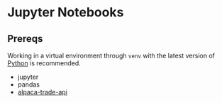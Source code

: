 Jupyter Notebooks
===

Prereqs
---
Working in a virtual environment through `venv` with the latest version of [Python](https://www.python.org/downloads/) is recommended.

* jupyter 
* pandas
* [alpaca-trade-api](https://github.com/alpacahq/alpaca-trade-api-python)
